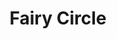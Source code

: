 ---
title: 'Fairy Circle'
pubDate: 2025-04-14
description: 'A dainty circle of lillies'
camera: 'Nikon D3100'
image:
    url: 'fairycircle.jpg'
    alt: 'Several lillies'
link: "https://www.instagram.com/p/DN4CL6PEmxS/?img_index=1"
---